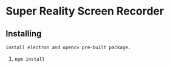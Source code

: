 # Super Reality Screen Recorder



## Installing

`install electron and opencv pre-built package.`

1. `npm install`

